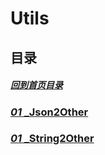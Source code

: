 Utils
====
##
## 目录

##### [回到首页目录](/README.md)

### [_01_ _Json2Other](./01_Json2Other.md)

### [_01_ _String2Other](./02_String2Other.md)